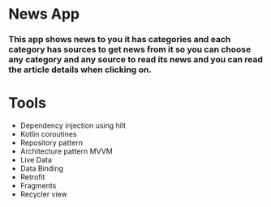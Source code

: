 # News App
### This app shows news to you it has categories and each category has sources to get news from it so you can choose any category and any source to read its news and you can read the article details when clicking on.

# Tools
- Dependency injection using hilt
- Kotlin coroutines
- Repository pattern
- Architecture pattern MVVM
- Live Data
- Data Binding
- Retrofit
- Fragments
- Recycler view
